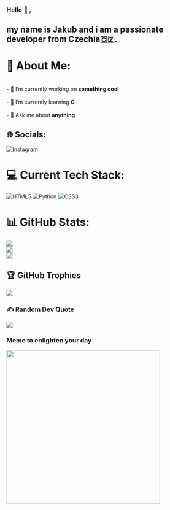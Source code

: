 ### Hello 👋 ,
## my name is Jakub and i am a passionate developer from Czechia🇨🇿.
# 💫 About Me:
<br>- 🔭 I’m currently working on **something cool**<br><br>- 🌱 I’m currently learning **C**<br><br>- 💬 Ask me about **anything**<br>


## 🌐 Socials:
[![Instagram](https://img.shields.io/badge/Instagram-%23E4405F.svg?logo=Instagram&logoColor=white)](https://instagram.com/jaku.bjelinek) 

# 💻 Current Tech Stack:
![HTML5](https://img.shields.io/badge/html5-%23E34F26.svg?style=for-the-badge&logo=html5&logoColor=white) ![Python](https://img.shields.io/badge/python-3670A0?style=for-the-badge&logo=python&logoColor=ffdd54) ![CSS3](https://img.shields.io/badge/css3-%231572B6.svg?style=for-the-badge&logo=css3&logoColor=white)
# 📊 GitHub Stats:
![](https://github-readme-stats.vercel.app/api?username=Jakub-Jelinek-git&theme=algolia&hide_border=false&include_all_commits=false&count_private=false)<br/>
![](https://github-readme-streak-stats.herokuapp.com/?user=Jakub-Jelinek-git&theme=algolia&hide_border=false)<br/>
![](https://github-readme-stats.vercel.app/api/top-langs/?username=Jakub-Jelinek-git&theme=algolia&hide_border=false&include_all_commits=false&count_private=false&layout=compact)

## 🏆 GitHub Trophies
![](https://github-profile-trophy.vercel.app/?username=Jakub-Jelinek-git&theme=algolia&no-frame=false&no-bg=false&margin-w=4)

### ✍️ Random Dev Quote
![](https://quotes-github-readme.vercel.app/api?type=horizontal&theme=tokyonight)

### Meme to enlighten your day
<img src='https://memer-new.vercel.app/' style="height: 400px;"/>

<!-- Proudly created with GPRM ( https://gprm.itsvg.in ) -->
